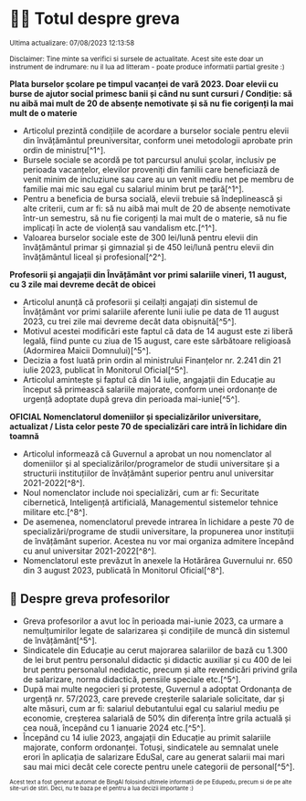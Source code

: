 # 👩‍🏫 Totul despre greva
<sub>Ultima actualizare: 07/08/2023 12:13:58</sub>

<sub>Disclaimer: Tine minte sa verifici si sursele de actualitate. Acest site este doar un instrument de indrumare: nu il lua ad litteram - poate produce informatii partial gresite :)</sub>

**Plata burselor școlare pe timpul vacanței de vară 2023. Doar elevii cu burse de ajutor social primesc banii și când nu sunt cursuri / Condiție: să nu aibă mai mult de 20 de absențe nemotivate și să nu fie corigenți la mai mult de o materie**

- Articolul prezintă condițiile de acordare a burselor sociale pentru elevii din învățământul preuniversitar, conform unei metodologii aprobate prin ordin de ministru[^1^].
- Bursele sociale se acordă pe tot parcursul anului școlar, inclusiv pe perioada vacanțelor, elevilor proveniți din familii care beneficiază de venit minim de incluziune sau care au un venit mediu net pe membru de familie mai mic sau egal cu salariul minim brut pe țară[^1^].
- Pentru a beneficia de bursa socială, elevii trebuie să îndeplinească și alte criterii, cum ar fi: să nu aibă mai mult de 20 de absențe nemotivate într-un semestru, să nu fie corigenți la mai mult de o materie, să nu fie implicați în acte de violență sau vandalism etc.[^1^].
- Valoarea burselor sociale este de 300 lei/lună pentru elevii din învățământul primar și gimnazial și de 450 lei/lună pentru elevii din învățământul liceal și profesional[^2^].

**Profesorii și angajații din Învățământ vor primi salariile vineri, 11 august, cu 3 zile mai devreme decât de obicei**

- Articolul anunță că profesorii și ceilalți angajați din sistemul de Învățământ vor primi salariile aferente lunii iulie pe data de 11 august 2023, cu trei zile mai devreme decât data obișnuită[^5^].
- Motivul acestei modificări este faptul că data de 14 august este zi liberă legală, fiind punte cu ziua de 15 august, care este sărbătoare religioasă (Adormirea Maicii Domnului)[^5^].
- Decizia a fost luată prin ordin al ministrului Finanțelor nr. 2.241 din 21 iulie 2023, publicat în Monitorul Oficial[^5^].
- Articolul amintește și faptul că din 14 iulie, angajații din Educație au început să primească salariile majorate, conform unei ordonanțe de urgență adoptate după greva din perioada mai-iunie[^5^].

**OFICIAL Nomenclatorul domeniilor și specializărilor universitare, actualizat / Lista celor peste 70 de specializări care intră în lichidare din toamnă**

- Articolul informează că Guvernul a aprobat un nou nomenclator al domeniilor și al specializărilor/programelor de studii universitare și a structurii instituțiilor de învățământ superior pentru anul universitar 2021-2022[^8^].
- Noul nomenclator include noi specializări, cum ar fi: Securitate cibernetică, Inteligență artificială, Managementul sistemelor tehnice militare etc.[^8^].
- De asemenea, nomenclatorul prevede intrarea în lichidare a peste 70 de specializări/programe de studii universitare, la propunerea unor instituții de învățământ superior. Acestea nu vor mai organiza admitere începând cu anul universitar 2021-2022[^8^].
- Nomenclatorul este prevăzut în anexele la Hotărârea Guvernului nr. 650 din 3 august 2023, publicată în Monitorul Oficial[^8^].

## 🏫 Despre greva profesorilor

- Greva profesorilor a avut loc în perioada mai-iunie 2023, ca urmare a nemulțumirilor legate de salarizarea și condițiile de muncă din sistemul de învățământ[^5^].
- Sindicatele din Educație au cerut majorarea salariilor de bază cu 1.300 de lei brut pentru personalul didactic și didactic auxiliar și cu 400 de lei brut pentru personalul nedidactic, precum și alte revendicări privind grila de salarizare, norma didactică, pensiile speciale etc.[^5^].
- După mai multe negocieri și proteste, Guvernul a adoptat Ordonanța de urgență nr. 57/2023, care prevede creșterile salariale solicitate, dar și alte măsuri, cum ar fi: salariul debutantului egal cu salariul mediu pe economie, creșterea salarială de 50% din diferența între grila actuală și cea nouă, începând cu 1 ianuarie 2024 etc.[^5^].
- Începând cu 14 iulie 2023, angajații din Educație au primit salariile majorate, conform ordonanței. Totuși, sindicatele au semnalat unele erori în aplicația de salarizare EduSal, care au generat salarii mai mari sau mai mici decât cele corecte pentru unele categorii de personal[^5^].


<sub><sub>Acest text a fost generat automat de BingAI folosind ultimele informatii de pe Edupedu, precum si de pe alte site-uri de stiri. Deci, nu te baza pe el pentru a lua decizii importante :)</sub></sub>